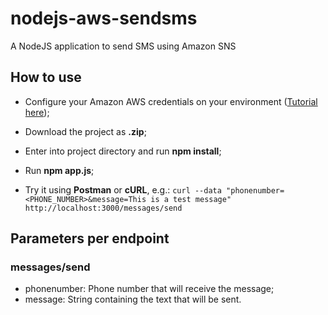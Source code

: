 # nodejs-aws-sendsms
A NodeJS application to send SMS using Amazon SNS

## How to use

- Configure your Amazon AWS credentials on your environment ([Tutorial here](https://docs.aws.amazon.com/sdk-for-javascript/v2/developer-guide/loading-node-credentials-shared.html));
- Download the project as **.zip**;
- Enter into project directory and run **npm install**;
- Run **npm app.js**;

- Try it using **Postman** or **cURL**, e.g.: `curl --data "phonenumber=<PHONE_NUMBER>&message=This is a test message" http://localhost:3000/messages/send`

## Parameters per endpoint
### messages/send
- phonenumber: Phone number that will receive the message;
- message: String containing the text that will be sent.
